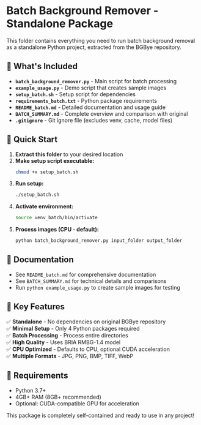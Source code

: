 # Batch Background Remover - Standalone Package

This folder contains everything you need to run batch background removal as a standalone Python project, extracted from the BGBye repository.

## 📁 What's Included

- **`batch_background_remover.py`** - Main script for batch processing
- **`example_usage.py`** - Demo script that creates sample images
- **`setup_batch.sh`** - Setup script for dependencies
- **`requirements_batch.txt`** - Python package requirements
- **`README_batch.md`** - Detailed documentation and usage guide
- **`BATCH_SUMMARY.md`** - Complete overview and comparison with original
- **`.gitignore`** - Git ignore file (excludes venv, cache, model files)

## 🚀 Quick Start

1. **Extract this folder** to your desired location
2. **Make setup script executable:**
   ```bash
   chmod +x setup_batch.sh
   ```
3. **Run setup:**
   ```bash
   ./setup_batch.sh
   ```
4. **Activate environment:**
   ```bash
   source venv_batch/bin/activate
   ```
5. **Process images (CPU - default):**
   ```bash
   python batch_background_remover.py input_folder output_folder
   ```

## 📖 Documentation

- See `README_batch.md` for comprehensive documentation
- See `BATCH_SUMMARY.md` for technical details and comparisons
- Run `python example_usage.py` to create sample images for testing

## 🎯 Key Features

✅ **Standalone** - No dependencies on original BGBye repository  
✅ **Minimal Setup** - Only 4 Python packages required  
✅ **Batch Processing** - Process entire directories  
✅ **High Quality** - Uses BRIA RMBG-1.4 model  
✅ **CPU Optimized** - Defaults to CPU, optional CUDA acceleration  
✅ **Multiple Formats** - JPG, PNG, BMP, TIFF, WebP  

## 🔧 Requirements

- Python 3.7+
- 4GB+ RAM (8GB+ recommended)
- Optional: CUDA-compatible GPU for acceleration

This package is completely self-contained and ready to use in any project!